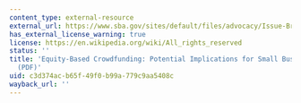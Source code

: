 ```yaml
---
content_type: external-resource
external_url: https://www.sba.gov/sites/default/files/advocacy/Issue-Brief-5-Equity-Based-Crowdfunding_2.pdf
has_external_license_warning: true
license: https://en.wikipedia.org/wiki/All_rights_reserved
status: ''
title: 'Equity-Based Crowdfunding: Potential Implications for Small Business Capital
  (PDF)'
uid: c3d374ac-b65f-49f0-b99a-779c9aa5408c
wayback_url: ''
---
```

